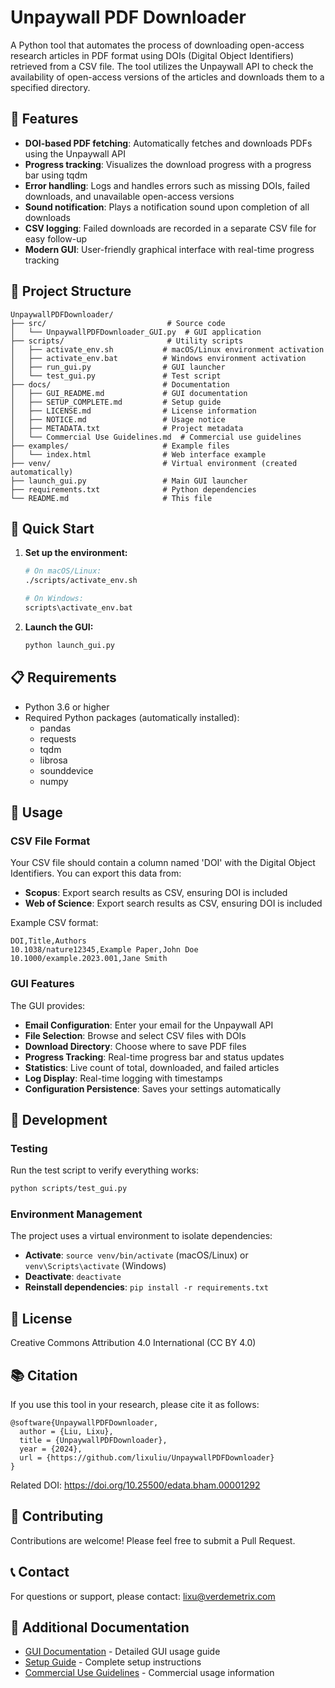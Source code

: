# Unpaywall PDF Downloader

A Python tool that automates the process of downloading open-access research articles in PDF format using DOIs (Digital Object Identifiers) retrieved from a CSV file. The tool utilizes the Unpaywall API to check the availability of open-access versions of the articles and downloads them to a specified directory.

## 🎯 Features

- **DOI-based PDF fetching**: Automatically fetches and downloads PDFs using the Unpaywall API
- **Progress tracking**: Visualizes the download progress with a progress bar using tqdm
- **Error handling**: Logs and handles errors such as missing DOIs, failed downloads, and unavailable open-access versions
- **Sound notification**: Plays a notification sound upon completion of all downloads
- **CSV logging**: Failed downloads are recorded in a separate CSV file for easy follow-up
- **Modern GUI**: User-friendly graphical interface with real-time progress tracking

## 📁 Project Structure

```
UnpaywallPDFDownloader/
├── src/                           # Source code
│   └── UnpaywallPDFDownloader_GUI.py  # GUI application
├── scripts/                       # Utility scripts
│   ├── activate_env.sh           # macOS/Linux environment activation
│   ├── activate_env.bat          # Windows environment activation
│   ├── run_gui.py                # GUI launcher
│   └── test_gui.py               # Test script
├── docs/                         # Documentation
│   ├── GUI_README.md             # GUI documentation
│   ├── SETUP_COMPLETE.md         # Setup guide
│   ├── LICENSE.md                # License information
│   ├── NOTICE.md                 # Usage notice
│   ├── METADATA.txt              # Project metadata
│   └── Commercial Use Guidelines.md  # Commercial use guidelines
├── examples/                     # Example files
│   └── index.html                # Web interface example
├── venv/                         # Virtual environment (created automatically)
├── launch_gui.py                 # Main GUI launcher
├── requirements.txt              # Python dependencies
└── README.md                     # This file
```

## 🚀 Quick Start

1. **Set up the environment:**

   ```bash
   # On macOS/Linux:
   ./scripts/activate_env.sh

   # On Windows:
   scripts\activate_env.bat
   ```

2. **Launch the GUI:**
   ```bash
   python launch_gui.py
   ```

## 📋 Requirements

- Python 3.6 or higher
- Required Python packages (automatically installed):
  - pandas
  - requests
  - tqdm
  - librosa
  - sounddevice
  - numpy

## 📖 Usage

### CSV File Format

Your CSV file should contain a column named 'DOI' with the Digital Object Identifiers. You can export this data from:

- **Scopus**: Export search results as CSV, ensuring DOI is included
- **Web of Science**: Export search results as CSV, ensuring DOI is included

Example CSV format:

```csv
DOI,Title,Authors
10.1038/nature12345,Example Paper,John Doe
10.1000/example.2023.001,Jane Smith
```

### GUI Features

The GUI provides:

- **Email Configuration**: Enter your email for the Unpaywall API
- **File Selection**: Browse and select CSV files with DOIs
- **Download Directory**: Choose where to save PDF files
- **Progress Tracking**: Real-time progress bar and status updates
- **Statistics**: Live count of total, downloaded, and failed articles
- **Log Display**: Real-time logging with timestamps
- **Configuration Persistence**: Saves your settings automatically

## 🔧 Development

### Testing

Run the test script to verify everything works:

```bash
python scripts/test_gui.py
```

### Environment Management

The project uses a virtual environment to isolate dependencies:

- **Activate**: `source venv/bin/activate` (macOS/Linux) or `venv\Scripts\activate` (Windows)
- **Deactivate**: `deactivate`
- **Reinstall dependencies**: `pip install -r requirements.txt`

## 📄 License

Creative Commons Attribution 4.0 International (CC BY 4.0)

## 📚 Citation

If you use this tool in your research, please cite it as follows:

```
@software{UnpaywallPDFDownloader,
  author = {Liu, Lixu},
  title = {UnpaywallPDFDownloader},
  year = {2024},
  url = {https://github.com/lixuliu/UnpaywallPDFDownloader}
}
```

Related DOI: https://doi.org/10.25500/edata.bham.00001292

## 🤝 Contributing

Contributions are welcome! Please feel free to submit a Pull Request.

## 📞 Contact

For questions or support, please contact: lixu@verdemetrix.com

## 📖 Additional Documentation

- [GUI Documentation](docs/GUI_README.md) - Detailed GUI usage guide
- [Setup Guide](docs/SETUP_COMPLETE.md) - Complete setup instructions
- [Commercial Use Guidelines](docs/Commercial%20Use%20Guidelines.md) - Commercial usage information
